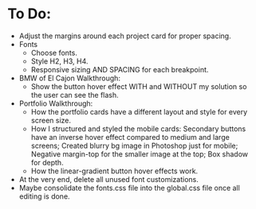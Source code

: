# To Do:

- Adjust the margins around each project card for proper spacing.
- Fonts
  - Choose fonts.
  - Style H2, H3, H4.
  - Responsive sizing AND SPACING for each breakpoint.
- BMW of El Cajon Walkthrough:
  - Show the button hover effect WITH and WITHOUT my solution so the user can see the flash.
- Portfolio Walkthrough:
  - How the portfolio cards have a different layout and style for every screen size.
  - How I structured and styled the mobile cards: Secondary buttons have an inverse hover effect compared to medium and large screens; Created blurry bg image in Photoshop just for mobile; Negative margin-top for the smaller image at the top; Box shadow for depth.
  - How the linear-gradient button hover effects work.
- At the very end, delete all unused font customizations.
- Maybe consolidate the fonts.css file into the global.css file once all editing is done.